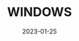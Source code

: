 ---
component: "service3_banner"
date: "2023-01-25"
title: WINDOWS
text: "A MESSAGE TO BE DETERMINED"
textColor: white
featuredImage: ../../../images/deck/service1_banner.webp
---